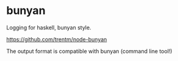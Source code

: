 # bunyan

Logging for haskell, bunyan style.

https://github.com/trentm/node-bunyan

The output format is compatible with bunyan (command line tool!)


